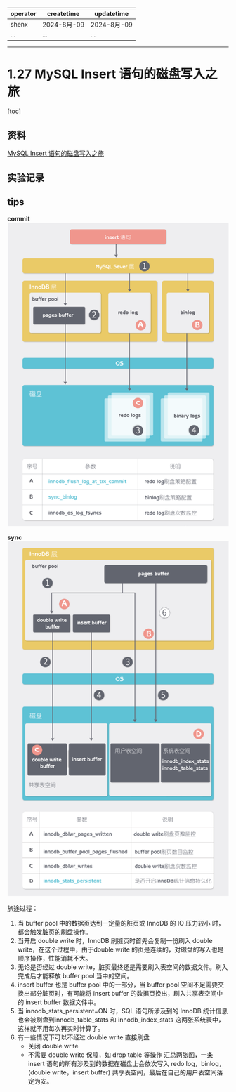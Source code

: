 | operator | createtime | updatetime |
| ---- | ---- | ---- |
| shenx | 2024-8月-09 | 2024-8月-09  |
| ... | ... | ... |
---
# 1.27 MySQL Insert 语句的磁盘写入之旅

[toc]

## 资料

[MySQL Insert 语句的磁盘写入之旅](https://my.oschina.net/actiontechoss/blog/4477886)

## 实验记录



## tips

**commit**
![insert_process](images/insert_process.png)

**sync**
![syn](images/sync.png)


旅途过程：

1. 当 buffer pool 中的数据页达到一定量的脏页或 InnoDB 的 IO 压力较小 时，都会触发脏页的刷盘操作。
2. 当开启 double write 时，InnoDB 刷脏页时首先会复制一份刷入 double write，在这个过程中，由于double write 的页是连续的，对磁盘的写入也是顺序操作，性能消耗不大。
3. 无论是否经过 double write，脏页最终还是需要刷入表空间的数据文件。刷入完成后才能释放 buffer pool 当中的空间。
4. insert buffer 也是 buffer pool 中的一部分，当 buffer pool 空间不足需要交换出部分脏页时，有可能将 insert buffer 的数据页换出，刷入共享表空间中的 insert buffer 数据文件中。
5. 当 innodb_stats_persistent=ON 时，SQL 语句所涉及到的 InnoDB 统计信息也会被刷盘到innodb_table_stats 和 innodb_index_stats 这两张系统表中，这样就不用每次再实时计算了。
6. 有一些情况下可以不经过 double write 直接刷盘
    * 关闭 double write 
    * 不需要 double write 保障，如 drop table 等操作
汇总两张图，一条 insert 语句的所有涉及到的数据在磁盘上会依次写入 redo log，binlog，(double write，insert buffer) 共享表空间，最后在自己的用户表空间落定为安。  